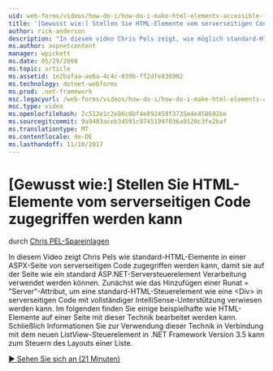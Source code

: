 ```yaml
---
uid: web-forms/videos/how-do-i/how-do-i-make-html-elements-accessible-from-server-side-code
title: '[Gewusst wie:] Stellen Sie HTML-Elemente vom serverseitigen Code zugegriffen werden kann | Microsoft Docs'
author: rick-anderson
description: "In diesem video Chris Pels zeigt, wie möglich standard-HTML-Elemente in einer ASPX-Seite von serverseitigen Code, damit sie in der Seite Processin verwendet werden können..."
ms.author: aspnetcontent
manager: wpickett
ms.date: 05/29/2008
ms.topic: article
ms.assetid: 1e2bafaa-ae6a-4c4c-839b-ff2dfe836902
ms.technology: dotnet-webforms
ms.prod: .net-framework
msc.legacyurl: /web-forms/videos/how-do-i/how-do-i-make-html-elements-accessible-from-server-side-code
msc.type: video
ms.openlocfilehash: 2c512e1c2e86c0bf4e892459f3735e4e450692be
ms.sourcegitcommit: 9a9483aceb34591c97451997036a9120c3fe2baf
ms.translationtype: MT
ms.contentlocale: de-DE
ms.lasthandoff: 11/10/2017
---
```

<a name="how-do-i-make-html-elements-accessible-from-server-side-code"></a>[Gewusst wie:] Stellen Sie HTML-Elemente vom serverseitigen Code zugegriffen werden kann
====================
durch [Chris PEL-Spareinlagen](https://twitter.com/chrispels)

In diesem Video zeigt Chris Pels wie standard-HTML-Elemente in einer ASPX-Seite von serverseitigen Code zugegriffen werden kann, damit sie auf der Seite wie ein standard ASP.NET-Serversteuerelement Verarbeitung verwendet werden können. Zunächst wie das Hinzufügen einer Runat = "Server"-Attribut, um eine standard-HTML-Steuerelement wie eine &lt;Div&gt; in serverseitigen Code mit vollständiger IntelliSense-Unterstützung verwiesen werden kann. Im folgenden finden Sie einige beispielhafte wie HTML-Elemente auf einer Seite mit dieser Technik bearbeitet werden kann. Schließlich Informationen Sie zur Verwendung dieser Technik in Verbindung mit dem neuen ListView-Steuerelement in .NET Framework Version 3.5 kann zum Steuern des Layouts einer Liste.

[&#9654; Sehen Sie sich an (21 Minuten)](https://channel9.msdn.com/Blogs/ASP-NET-Site-Videos/how-do-i-make-html-elements-accessible-from-server-side-code)
